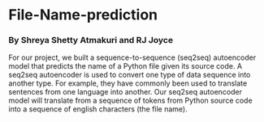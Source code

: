 # File-Name-prediction
### By Shreya Shetty Atmakuri and RJ Joyce
For our project, we built a sequence-to-sequence (seq2seq) autoencoder model that predicts the name of a Python file given its source code. A seq2seq autoencoder is used to convert one type of data sequence into another type. For example, they have commonly been used to translate sentences from one language into another. Our seq2seq autoencoder model will translate from a sequence of tokens from Python source code into a sequence of english characters (the file name).

